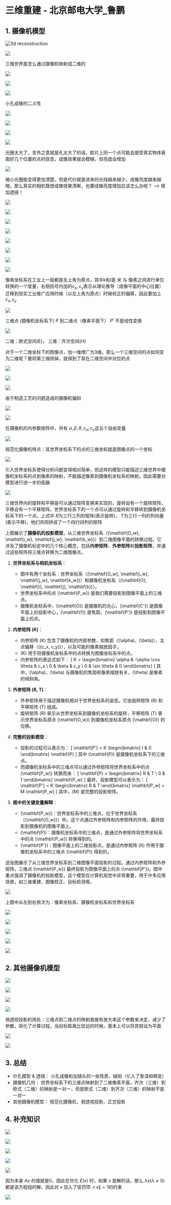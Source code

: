 # 三维重建 - 北京邮电大学_鲁鹏

## 1. 摄像机模型

![3d reconstruction](./res/3d_reconstruction.png)

![](./res/摄像机几何.png)

三维世界是怎么通过摄像机映射成二维的

![](./res/三维重建篇.png)

![](./res/摄像机几何_1.png)

![](./res/记录世界.png)

小孔成像的二义性

![](./res/针孔摄像机.png)

![](./res/针孔摄像机_1.png)

![](./res/针孔摄像机_2.png)

![](./res/针孔摄像机_3.png)

光圈太大了，言外之意就是孔太大了的话，胶片上同一个点可能会接受真实物体表面好几个位置的点的信息，成像效果就会模糊，但亮度会增加

![](./res/针孔摄像机_4.png)

缩小光圈能变得更加清楚，但是代价就是进来的光线越来越少，成像亮度越来越暗。那么真实的相机既想成像效果清晰，也要成像亮度增加应该怎么办呢？ --> 增加透镜！


![](./res/摄像机和透镜.png)

![](./res/摄像机和透镜_2.png)

![](./res/近轴折射模型.png)

![](./res/失焦.png)

![](./res/失焦_1.png)

![](./res/径向畸变.png)

![](./res/橡平面到像素平面.png)

![](./res/像素坐标系.png)

像素坐标系在工业上一般都是左上角为原点，其中k和l是 米 与 像素之间进行单位转换的一个度量，右侧括号内加的$c_x,  c_y$表示从理论推导（成像平面的中心位置）迁移到现实工业推广应用时候（以左上角为原点）时候校正的偏移，因此要加上$c_x, c_y$

![](./res/是线性变换吗.png)

三维点 (摄像机坐标系下) $P$ 到二维点（像素平面下） $P_{}'$ 不是线性变换

![](./res/齐次坐标.png)

二维：欧式空间(E)， 三维：齐次空间(H)

对于一个二维坐标下的图像点，加一维增广为3维。那么一个三维空间的点如何变为二维呢？要将第三维除掉，就得到了其在二维空间中对应的点

![](./res/齐次坐标系中的投影变换.png)

![](./res/摄像机的投影矩阵.png)

![](./res/摄像机偏移.png)

由于制造工艺的问题造成的摄像机偏斜

![](./res/摄像机坐标系下的摄像机模型.png)

![](./res/摄像机坐标下的摄像机模型)

在摄像机的内参数矩阵中，共有 $\alpha, \beta, \theta, c_x, c_y$这五个自由变量

![](./res/规范化摄像机.png)

规范化摄像机特点：其世界坐标系下的点的三维坐标就是图像点的一个坐标

![](./res/世界坐标系.png)

引入世界坐标系使得分析问题变得相对简单，但这样的模型只能描述三维世界中摄像机坐标系的点到像素的映射，不能描述像素到摄像机坐标系的映射。因此需要对模型进行进一步的拓展

![](./res/摄像机外参数.png)

三维世界内的旋转和平移是可以通过矩阵变换来实现的，旋转会有一个旋转矩阵，平移会有一个平移矩阵。世界坐标系下的一个点可以通过旋转和平移转到摄像机坐标系下的一个点。上式中 $R$为三行三列的矩阵(表示旋转)， $T$为三行一列的列向量(表示平移)，他们共同拼成了一个四行四列的矩阵

上图展示了**摄像机的投影模型**，从三维世界坐标系（\(\mathbf{O_w}, \mathbf{i_w}, \mathbf{j_w}, \mathbf{k_w}\)）到二维图像平面的转换过程。它涉及了摄像机标定中的几个核心概念，包括**内参矩阵**、**外参矩阵**和**投影矩阵**，并通过这些矩阵将三维点转换为二维图像点。


1. **世界坐标系与相机坐标系**：
   - 图中有两个坐标系：世界坐标系（\(\mathbf{O_w}, \mathbf{i_w}, \mathbf{j_w}, \mathbf{k_w}\)）和摄像机坐标系（\(\mathbf{O}, \mathbf{i}, \mathbf{j}, \mathbf{k}\)）。
   - 世界坐标系中的点 \(\mathbf{P_w}\) 是我们需要投影到图像平面上的三维点。
   - 摄像机坐标系中，\(\mathbf{O}\) 是摄像机的光心，\(\mathbf{C'}\) 是图像平面上的投影中心，\(\mathbf{f}\) 是焦距，\(\mathbf{P'}\) 是投影到图像平面上的点。

2. **内参矩阵 \(K\)**：
   - 内参矩阵 \(K\) 包含了摄像机的内部参数，如焦距（\(\alpha\)、\(\beta\)）、主点偏移（\((c_x, c_y)\)），以及可能的像素缩放因子。
   - \(K\) 用于将摄像机坐标系中的点转换为图像坐标系中的点。
   - 内参矩阵的表达式如下：
     \[
     K = \begin{bmatrix}
     \alpha & -\alpha \cos \theta & c_x \\
     0 & \beta & c_y \\
     0 & \sin \theta & 0
     \end{bmatrix}
     \]
     其中，\(\alpha\)、\(\beta\) 与摄像机的焦距和像素缩放有关，\(\theta\) 是像素的倾斜角。

3. **外参矩阵 \(R, T\)**：
   - 外参矩阵用于描述摄像机相对于世界坐标系的姿态。它由旋转矩阵 \(R\) 和平移矩阵 \(T\) 组成。
   - 旋转矩阵 \(R\) 表示从世界坐标系到摄像机坐标系的旋转，平移矩阵 \(T\) 表示世界坐标系原点 \(\mathbf{O_w}\) 到摄像机坐标系原点 \(\mathbf{O}\) 的位移。

4. **完整的投影模型**：
   - 投影的过程可以表示为：
     \[
     \mathbf{P'} = K \begin{bmatrix} I & 0 \end{bmatrix} \mathbf{P}
     \]
     其中 \(\mathbf{P}\) 是摄像机坐标系下的三维点。
   - 而摄像机坐标系中的三维点可以通过外参矩阵将世界坐标系中的点 \(\mathbf{P_w}\) 转换而来：
     \[
     \mathbf{P} = \begin{bmatrix} R & T \\ 0 & 1 \end{bmatrix} \mathbf{P_w}
     \]
     最终，投影模型可以表示为：
     \[
     \mathbf{P'} = K \begin{bmatrix} R & T \end{bmatrix} \mathbf{P_w} = M \mathbf{P_w}
     \]
     其中，\(M\) 是完整的投影矩阵。

5. **图中的关键变量解释**：
   - \(\mathbf{P_w}\)：世界坐标系中的三维点，位于世界坐标系（\(\mathbf{O_w}\)）中。这个点通过外参矩阵和内参矩阵的作用，最终投影到摄像机的图像平面上。
   - \(\mathbf{P}\)：摄像机坐标系中的三维点，是通过外参矩阵将世界坐标系中的点 \(\mathbf{P_w}\) 转换得到的。
   - \(\mathbf{P'}\)：图像平面上的二维投影点，是通过内参矩阵 \(K\) 作用于摄像机坐标系中的三维点 \(\mathbf{P}\) 得到的。

这张图展示了从三维世界坐标系到二维图像平面投影的过程。通过内参矩阵和外参矩阵，三维点 \(\mathbf{P_w}\) 最终投影为图像平面上的点 \(\mathbf{P'}\)。图中重点强调了摄像机的投影模型，这个模型在计算机视觉中非常重要，用于许多应用场景，如三维重建、图像校正、目标检测等。

![](./res/摄像机几何.png)

上图中从左到右依次为：像素坐标系、摄像机坐标系和世界坐标系

![](./res/各个符号的物理意义及其维度.png)

![](./res/投影矩阵的自由度.png)

![](./res/转换成欧式坐标.png)

![](./res/定理.png)

![](./res/投影变换的性质.png)


## 2. 其他摄像机模型

![](./res/透视投影摄像机.png)

![](./res/透视投影摄像机_1.png)

![](./res/弱透视投影相机.png)

![](./res/弱透视与透视投影摄像机.png)

弱透视投影的用处：三维点到二维点的映射直接有放大率这个参数来决定，减少了参数，简化了计算过程，当目标距离比较远的时候，基本上可以将其假设为平面

![](./res/正交投影摄像机.png)

![](./res/各种摄像机模型的应用场合.png)


## 3. 总结

- 针孔模型 & 透镜： 小孔成像和加镜头的一些性质，缺陷（引入了景深和畸变）
- 摄像机几何： 世界坐标系下的三维点映射到了二维像素平面，齐次（三维）到欧式（二维）的映射是一对一，但是欧式（二维）到齐次（三维）的映射不是一对一
- 其他摄像机模型： 规范化摄像机、弱透视投影、正交投影

## 4. 补充知识

![](./res/补充知识.png)

![](./res/线性方程组的解.png)

![](./res/线性方程组的最小二乘解.png)

![](./res/齐次线性方程组的解.png)

![](./res/齐次线性方程组的最小二乘解.png)

因为本身 $Ax$ 的值就是0，因此在优化 $E(x)$ 时，如果 $x$ 是解的话，那么 $\lambda x (\lambda \neq 0)$ 都是该方程组的解，因此对 $x$ 加入了惩罚项 $\| x \| = 1$的约束

![](./res/非线性方程组的最小二乘解.png)